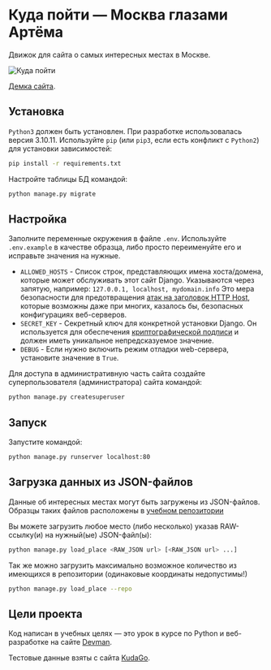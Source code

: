 # Куда пойти — Москва глазами Артёма

Движок для сайта о самых интересных местах в Москве.

![Куда пойти](https://github.com/devmanorg/where-to-go-frontend/blob/master/.gitbook/assets/site.png?raw=true)

[Демка сайта](https://alexwolf.pythonanywhere.com/).

## Установка

`Python3` должен быть установлен. При разработке использовалась версия 3.10.11. Используйте `pip` (или `pip3`, если есть конфликт с `Python2`) для установки зависимостей:

```sh
pip install -r requirements.txt
```

Настройте таблицы БД командой:

```sh
python manage.py migrate
```

## Настройка

Заполните переменные окружения в файле `.env`. Используйте `.env.example` в качестве образца, либо просто переименуйте его и исправьте значения на нужные.

- `ALLOWED_HOSTS` - Список строк, представляющих имена хоста/домена, которые может обслуживать этот сайт Django. Указываются через запятую, например: `127.0.0.1, localhost, mydomain.info` Это мера безопасности для предотвращения [атак на заголовок HTTP Host](https://djangodoc.ru/3.2/topics/security/#host-headers-virtual-hosting), которые возможны даже при многих, казалось бы, безопасных конфигурациях веб-серверов.
- `SECRET_KEY` - Секретный ключ для конкретной установки Django. Он используется для обеспечения [криптографической подписи](https://djangodoc.ru/3.2/topics/signing/) и должен иметь уникальное непредсказуемое значение.
- `DEBUG` - Если нужно включить режим отладки web-сервера, установите значение в `True`.

Для доступа в административную часть сайта создайте суперпользователя (администратора) сайта командой:

```sh
python manage.py createsuperuser
```

## Запуск

Запустите командой:

```sh
python manage.py runserver localhost:80
```

## Загрузка данных из JSON-файлов

Данные об интересных местах могут быть загружены из JSON-файлов. Образцы таких файлов расположены в [учебном репозитории](https://github.com/devmanorg/where-to-go-places/tree/master/places)

Вы можете загрузить любое место (либо несколько) указав RAW-ссылку(и) на нужный(ые) JSON-файл(ы):

```sh
python manage.py load_place <RAW_JSON url> [<RAW_JSON url> ...]
```

Так же можно загрузить максимально возможное количество из имеющихся в репозитории (одинаковые координаты недопустимы!)

```sh
python manage.py load_place --repo
```

## Цели проекта

Код написан в учебных целях — это урок в курсе по Python и веб-разработке на сайте [Devman](https://dvmn.org).

Тестовые данные взяты с сайта [KudaGo](https://kudago.com).
